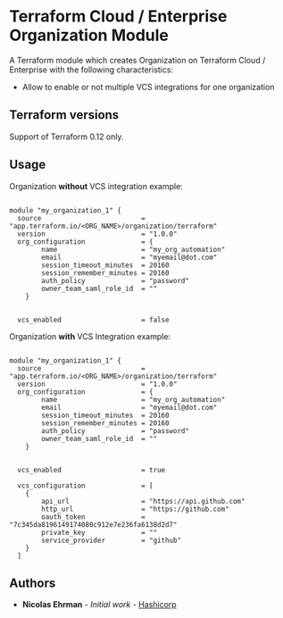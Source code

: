 # Terraform Cloud / Enterprise Organization Module

A Terraform module which creates Organization on Terraform Cloud / Enterprise with the following characteristics:
- Allow to enable or not multiple VCS integrations for one organization

## Terraform versions

Support of Terraform 0.12 only.

## Usage

Organization **without** VCS integration example: 

```hcl

module "my_organization_1" {
  source                         = "app.terraform.io/<ORG_NAME>/organization/terraform"
  version                        = "1.0.0"
  org_configuration              = {
        name                     = "my_org_automation"
        email                    = "myemail@dot.com"
        session_timeout_minutes  = 20160
        session_remember_minutes = 20160
        auth_policy              = "password"
        owner_team_saml_role_id  = ""
    }


  vcs_enabled                    = false 

```

Organization **with** VCS Integration example: 

```hcl

module "my_organization_1" {
  source                         = "app.terraform.io/<ORG_NAME>/organization/terraform"
  version                        = "1.0.0"
  org_configuration              = {
        name                     = "my_org_automation"
        email                    = "myemail@dot.com"
        session_timeout_minutes  = 20160
        session_remember_minutes = 20160
        auth_policy              = "password"
        owner_team_saml_role_id  = ""
    }


  vcs_enabled                    = true 

  vcs_configuration              = [
    {
        api_url                  = "https://api.github.com"
        http_url                 = "https://github.com"
        oauth_token              = "7c345da8196149174080c912e7e236fa6138d2d7"
        private_key              = ""
        service_provider         = "github"
    }
  ]

```

## Authors

* **Nicolas Ehrman** - *Initial work* - [Hashicorp](https://www.hashicorp.com)



